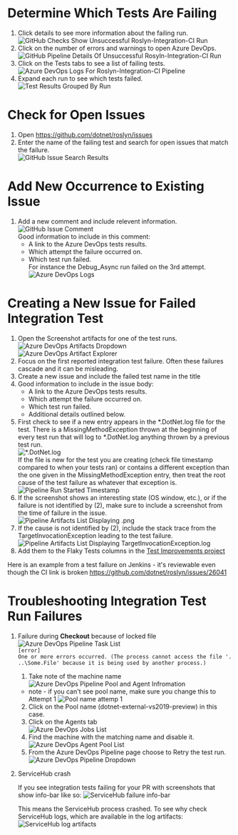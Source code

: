 # Determine Which Tests Are Failing

1. Click details to see more information about the failing run. 
![GitHub Checks Show Unsuccessful Roslyn-Integration-CI Run](images/how-to-investigate-ci-test-failures-figure1.png)
2. Click on the number of errors and warnings to open Azure DevOps.  
![GitHub Pipeline Details Of Unsuccessful Rosyln-Integration-CI Run](images/how-to-investigate-ci-test-failures-figure2.png)
3. Click on the Tests tabs to see a list of failing tests.  
![Azure DevOps Logs For Roslyn-Integration-CI Pipeline](images/how-to-investigate-ci-test-failures-figure3.png)
4. Expand each run to see which tests failed.  
![Test Results Grouped By Run](images/how-to-investigate-ci-test-failures-figure4.png)

# Check for Open Issues

1. Open https://github.com/dotnet/roslyn/issues
2. Enter the name of the failing test and search for open issues that match the failure.  
![GitHub Issue Search Results](images/how-to-investigate-ci-test-failures-figure5.png)

# Add New Occurrence to Existing Issue

1. Add a new comment and include relevent information.  
![GitHub Issue Comment](images/how-to-investigate-ci-test-failures-figure6.png)  
Good information to include in this comment:
    - A link to the Azure DevOps tests results.
    - Which attempt the failure occurred on.
    - Which test run failed.  
For instance the Debug_Async run failed on the 3rd attempt.  
![Azure DevOps Logs](images/how-to-investigate-ci-test-failures-figure7.png)  

# Creating a New Issue for Failed Integration Test

1. Open the Screenshot artifacts for one of the test runs.  
![Azure DevOps Artifacts Dropdown](images/how-to-investigate-ci-test-failures-figure8.png)  
![Azure DevOps Artifact Explorer](images/how-to-investigate-ci-test-failures-figure9.png)  
2. Focus on the first reported integration test failure. Often these failures cascade and it can be misleading.
3. Create a new issue and include the failed test name in the title
4. Good information to include in the issue body:
    - A link to the Azure DevOps tests results.
    - Which attempt the failure occurred on.
    - Which test run failed.  
    - Additional details outlined below.
3. First check to see if a new entry appears in the *.DotNet.log file for the test. There is a MissingMethodException thrown at the beginning of every test run that will log to *.DotNet.log anything thrown by a previous test run.  
![*.DotNet.log](images/how-to-investigate-ci-test-failures-figure10.png)  
If the file is new for the test you are creating (check file timestamp compared to when your tests ran) or contains a different exception than the one given in the MissingMethodException entry, then treat the root cause of the test failure as whatever that exception is.  
![Pipeline Run Started Timestamp](images/how-to-investigate-ci-test-failures-figure11.png)  
4. If the screenshot shows an interesting state (OS window, etc.), or if the failure is not identified by (2), make sure to include a screenshot from the time of failure in the issue.  
![Pipeline Artifacts List Displaying .png](images/how-to-investigate-ci-test-failures-figure12.png)  
5. If the cause is not identified by (2), include the stack trace from the TargetInvocationException leading to the test failure.  
![Pipeline Artifacts List Displaying TargetInvocationException.log](images/how-to-investigate-ci-test-failures-figure13.png)  
6. Add them to the Flaky Tests columns in the [Test Improvements project](https://github.com/dotnet/roslyn/projects/2)

Here is an example from a test failure on Jenkins - it's reviewable even though the CI link is broken
 https://github.com/dotnet/roslyn/issues/26041

# Troubleshooting Integration Test Run Failures

 1. Failure during **Checkout** because of locked file  
![Azure DevOps Pipeline Task List](images/how-to-investigate-ci-test-failures-figure14.png)  
`[error] One or more errors occurred. (The process cannot access the file '...\Some.File' because it is being used by another process.)`  
    1. Take note of the machine name  
    ![Azure DevOps Pipeline Pool and Agent Infromation](images/how-to-investigate-ci-test-failures-figure15.png)  
    * note - if you can't see pool name, make sure you change this to Attempt 1 
    ![Pool name attemp 1](images/pool-name-attempt1.png)
    2. Click on the Pool name (dotnet-external-vs2019-preview) in this case.  
    3. Click on the Agents tab  
    ![Azure DevOps Jobs List](images/how-to-investigate-ci-test-failures-figure16.png)
    4. Find the machine with the matching name and disable it.  
    ![Azure DevOps Agent Pool List](images/how-to-investigate-ci-test-failures-figure17.png)
    5. From the Azure DevOps Pipeline page choose to Retry the test run.  
    ![Azure DevOps Pipeline Dropdown](images/how-to-investigate-ci-test-failures-figure18.png)
    
 2. ServiceHub crash

    If you see integration tests failing for your PR with screenshots that show info-bar like so:
    ![ServiceHub failure info-bar](images/how-to-investigate-ci-test-failures-servicehub-failure-infobar.png) 
    
    This means the ServiceHub process crashed. To see why check ServiceHub logs, which are available in the log artifacts:
    ![ServiceHub log artifacts](images/how-to-investigate-ci-test-failures-servicehub-log-artifacts.png)
 
 
